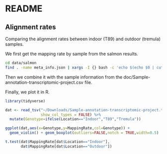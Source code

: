 # README

## Alignment rates

Comparing the alignment rates between indoor (T89) and outdoor (tremula) samples.

We first get the mapping rate by sample from the salmon results.

```bash
cd data/salmon
find . -name meta_info.json | xargs -I {} bash -c 'echo $(echo $0 | cut -d_ -f1,2 | cut -d/ -f2) $(grep "percent_mapped" $0 | cut -d: -f2 | sed s:,::)' {}
```

Then we combine it with the sample information from the doc/Sample-annotation-transcriptomic-project.csv file.

Finally, we plot it in R.

```R
library(tidyverse)

dat <- read_tsv("~/Downloads/Sample-annotation-transcriptomic-project.txt",
                show_col_types = FALSE) %>% 
  mutate(Genotype=ifelse(Location=="Indoor","T89","Tremula"))

ggplot(dat,aes(x=Genotype,y=MappingRate,col=Genotype)) +
  geom_violin() + geom_boxplot(outliers=FALSE,notch = TRUE,width=0.5)

t.test(dat$MappingRate[dat$Location=="Indoor"],
       dat$MappingRate[dat$Location=="Outdoor"])
```
